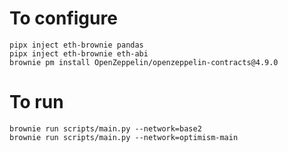 # To configure

```
pipx inject eth-brownie pandas
pipx inject eth-brownie eth-abi
brownie pm install OpenZeppelin/openzeppelin-contracts@4.9.0
```


# To run

```
brownie run scripts/main.py --network=base2
brownie run scripts/main.py --network=optimism-main
```